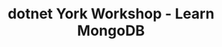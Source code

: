 ---
layout: event
title: dotnet York Workshop - Learn MongoDB
description: A hands on workshop learning MongoDB
img: main.jpg
talk-title: Learn MongoDB
talk-description: |
    A hands on workshop learning MongoDB, this session had a short overview talk on MongoDB then it was hands on!
links:
  - https://www.meetup.com/dotnetyork/events/292009555/
  - https://dotnetyork.co.uk/
---